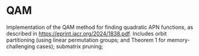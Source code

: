 # QAM
Implementation of the QAM method for finding quadratic APN functions, as described in https://eprint.iacr.org/2024/1838.pdf. Includes orbit partitioning (using linear permutation groups; and Theorem 1 for memory-challenging cases); submatrix pruning; 

